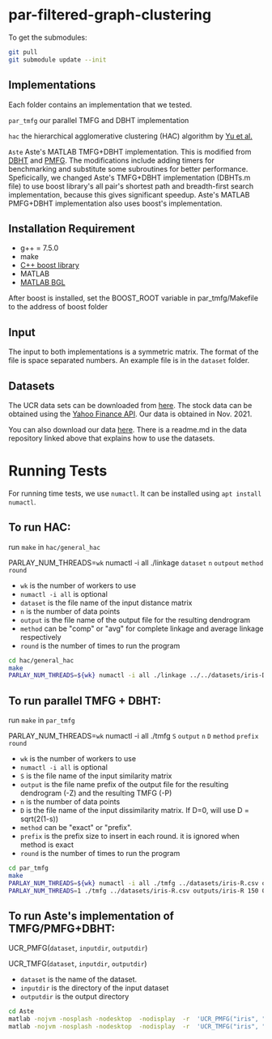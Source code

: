 # par-filtered-graph-clustering

To get the submodules:
```bash
git pull
git submodule update --init
```


Implementations
--------
Each folder contains an implementation that we tested.

`par_tmfg` our parallel TMFG and DBHT implementation

`hac` the hierarchical agglomerative clustering (HAC) algorithm by [Yu et al.](https://arxiv.org/abs/2106.04727)

`Aste` Aste's MATLAB TMFG+DBHT implementation. This is modified from [DBHT](https://www.mathworks.com/matlabcentral/fileexchange/46750-dbht)
and [PMFG](https://www.mathworks.com/matlabcentral/fileexchange/38689-pmfg). The modifications include adding timers for benchmarking and substitute some subroutines for better performance. Speficically, we changed Aste's TMFG+DBHT implementation (DBHTs.m file) to use boost library's all pair's shortest path and breadth-first search implementation, because this gives significant speedup. Aste's MATLAB PMFG+DBHT implementation also uses boost's implementation.


## Installation Requirement

* g++ = 7.5.0 
* make
* [C++ boost library](https://www.boost.org/)
* MATLAB
* [MATLAB BGL](https://www.mathworks.com/matlabcentral/fileexchange/10922-matlabbgl)

After boost is installed, set the BOOST_ROOT variable in par_tmfg/Makefile to the address of boost folder

## Input

The input to both implementations is a symmetric matrix. 
The format of the file is space separated numbers.
An example file is in the `dataset` folder.

## Datasets

The UCR data sets can be downloaded from [here](https://www.cs.ucr.edu/~eamonn/time_series_data_2018/).
The stock data can be obtained using the [Yahoo Finance API](https://pypi.org/project/yfinance/). Our data is obtained in Nov. 2021.

You can also download our data [here](https://console.cloud.google.com/storage/browser/par-filtered-graph-clustering).
There is a readme.md in the data repository linked above that explains how to use the datasets.

# Running Tests
For running time tests, we use `numactl`. It can be installed using `apt install numactl`. 

## To run HAC:

run `make` in `hac/general_hac`

PARLAY_NUM_THREADS=`wk` numactl -i all ./linkage `dataset` `n` `outpout` `method` `round`

* `wk` is the number of workers to use
* `numactl -i all` is optional 
* `dataset` is the file name of the input distance matrix
* `n` is the number of data points
* `output` is the file name of the output file for the resulting dendrogram
* `method` can be "comp" or "avg" for complete linkage and average linkage respectively
* `round` is the number of times to run the program


```bash
cd hac/general_hac
make
PARLAY_NUM_THREADS=${wk} numactl -i all ./linkage ../../datasets/iris-D.csv 150 outputs/iris-D_comp_dendro comp 1
```


##  To run parallel TMFG + DBHT:

run `make` in `par_tmfg`

PARLAY_NUM_THREADS=`wk` numactl -i all ./tmfg `S` `output` `n` `D` `method` `prefix` `round`

* `wk` is the number of workers to use
* `numactl -i all` is optional 
* `S` is the file name of the input similarity matrix
* `output` is the file name prefix of the output file for the resulting dendrogram (-Z) and the resulting TMFG (-P)
* `n` is the number of data points
* `D` is the file name of the input dissimilarity matrix. If D=0, will use D = sqrt(2(1-s))
* `method` can be "exact" or "prefix".
* `prefix` is the prefix size to insert in each round. it is ignored when method is exact
* `round` is the number of times to run the program

```bash
cd par_tmfg
make
PARLAY_NUM_THREADS=${wk} numactl -i all ./tmfg ../datasets/iris-R.csv outputs/iris-R 150 0 prefix 2 1
PARLAY_NUM_THREADS=1 ./tmfg ../datasets/iris-R.csv outputs/iris-R 150 0 exact 0 1
```

## To run Aste's implementation of TMFG/PMFG+DBHT:

UCR_PMFG(`dataset`, `inputdir`, `outputdir`)

UCR_TMFG(`dataset`, `inputdir`, `outputdir`)

* `dataset` is the name of the dataset.
* `inputdir` is the directory of the input dataset
* `outputdir` is the output directory

```bash
cd Aste
matlab -nojvm -nosplash -nodesktop  -nodisplay  -r  'UCR_PMFG("iris", "../datasets/", "outputs"); exit'  -logfile outputs/iris_pmfg_timing.txt
matlab -nojvm -nosplash -nodesktop  -nodisplay  -r  'UCR_TMFG("iris", "../datasets/", "outputs"); exit'  -logfile outputs/iris_tmfg_timing.txt
```